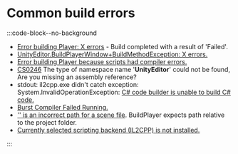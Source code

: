 # Common build errors
:::code-block--no-background
- [Error building Player: X errors](Build%20Errors/Build%20Error.md) - Build completed with a result of 'Failed'.
- [UnityEditor.BuildPlayerWindow+BuildMethodException: X errors.](Build%20Errors/Build%20Error.md)
- [Error building Player because scripts had compiler errors.](Build%20Errors/Compiler%20Errors.md)
- [CS0246](CS0246.md) The type of namespace name '**UnityEditor**' could not be found, Are you missing an assembly reference?
- stdout: il2cpp.exe didn't catch exception: System.InvalidOperationException: [C# code builder is unable to build C# code.](Build%20Errors/IL2CPP%20Building.md)
- [Burst Compiler Failed Running.](Build%20Errors/Burst%20Building.md)
- ['' is an incorrect path for a scene file](Build%20Errors/Deleted%20Scenes.md). BuildPlayer expects path relative to the project folder.
- [Currently selected scripting backend (IL2CPP) is not installed.](Build%20Errors/IL2CPP%20Not%20Installed.md)

:::
